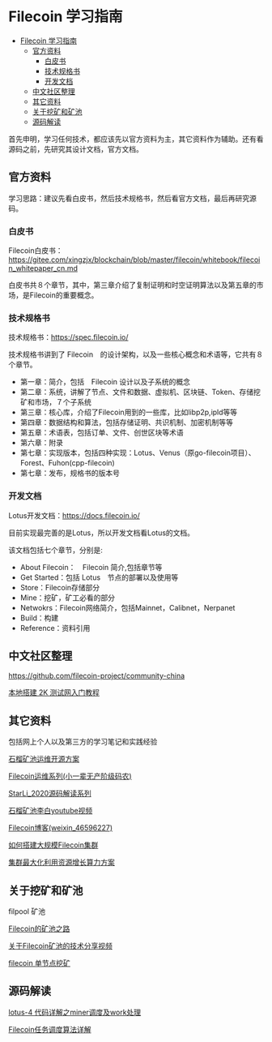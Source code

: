 # Filecoin 学习指南

- [Filecoin 学习指南](#filecoin-学习指南)
  - [官方资料](#官方资料)
    - [白皮书](#白皮书)
    - [技术规格书](#技术规格书)
    - [开发文档](#开发文档)
  - [中文社区整理](#中文社区整理)
  - [其它资料](#其它资料)
  - [关于挖矿和矿池](#关于挖矿和矿池)
  - [源码解读](#源码解读)


首先申明，学习任何技术，都应该先以官方资料为主，其它资料作为辅助。还有看源码之前，先研究其设计文档，官方文档。

## 官方资料

学习思路：建议先看白皮书，然后技术规格书，然后看官方文档，最后再研究源码。

### 白皮书

Filecoin白皮书：https://gitee.com/xingzjx/blockchain/blob/master/filecoin/whitebook/filecoin_whitepaper_cn.md

白皮书共８个章节，其中，第三章介绍了复制证明和时空证明算法以及第五章的市场，是Filecoin的重要概念。


### 技术规格书

技术规格书：https://spec.filecoin.io/

技术规格书讲到了 Filecoin　的设计架构，以及一些核心概念和术语等，它共有８个章节。

- 第一章：简介，包括　Filecoin 设计以及子系统的概念
- 第二章：系统，讲解了节点、文件和数据、虚拟机、区块链、Token、存储挖矿和市场，７个子系统
- 第三章：核心库，介绍了Filecoin用到的一些库，比如libp2p,ipld等等
- 第四章：数据结构和算法，包括存储证明、共识机制、加密机制等等
- 第五章：术语表，包括订单、文件、创世区块等术语
- 第六章：附录
- 第七章：实现版本，包括四种实现：Lotus、Venus（原go-filecoin项目）、Forest、Fuhon(cpp-filecoin)
- 第七章：发布，规格书的版本号

### 开发文档

Lotus开发文档：https://docs.filecoin.io/

目前实现最完善的是Lotus，所以开发文档看Lotus的文档。

该文档包括七个章节，分别是:

- About Filecoin：　Filecoin 简介,包括章节等
- Get Started：包括 Lotus　节点的部署以及使用等
- Store：Filecoin存储部分
- Mine：挖矿，矿工必看的部分
- Netwokrs：Filecoin网络简介，包括Mainnet，Calibnet，Nerpanet
- Build：构建
- Reference：资料引用

## 中文社区整理

https://github.com/filecoin-project/community-china

[本地搭建 2K 测试网入门教程](https://github.com/filecoin-project/community-china/blob/master/documents/tutorial/local_2k_dev_tutorial/local_2k_dev_tutorial.md)

## 其它资料

包括网上个人以及第三方的学习笔记和实践经验

[石榴矿池运维开源方案](https://github.com/shannon-6block/lotus-miner)

[Filecoin运维系列(小一辈无产阶级码农)](https://www.r9it.com/)

[StarLi_2020源码解读系列](https://blog.csdn.net/starli2020/category_9758801.html?spm=1001.2014.3001.5482)

[石榴矿池李白youtube视频](https://www.youtube.com/channel/UCDPDdczcoVNNM-vWFxNT-9w/featured)

[Filecoin博客(weixin_46596227)](https://blog.csdn.net/weixin_46596227/category_11170000.html)

[如何搭建大规模Filecoin集群](https://mp.weixin.qq.com/s/koJ5QjOURT7ZS-WO60m-Dw)

[集群最大化利用资源增长算力方案](https://www.yuque.com/docs/share/8eae8a0b-e161-4a57-bc4c-11d7b2f13369)

## 关于挖矿和矿池

filpool 矿池

[Filecoin的矿池之路](https://www.jinse.com/news/blockchain/643989.html)

[关于Filecoin矿池的技术分享视频](https://www.bilibili.com/video/av840003306/)

[filecoin 单节点挖矿](https://nad128668.medium.com/comprehensive-guide-to-install-filecoin-mining-rig-8c95cb9613dc)

## 源码解读

[lotus-4 代码详解之miner调度及work处理](https://blog.csdn.net/qingu/article/details/106693387)

[Filecoin任务调度算法详解](https://zhuanlan.zhihu.com/p/158701820)